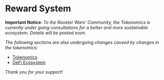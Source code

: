 # **Reward System**

**Important Notice**: _To the Rooster Wars' Community, the Tokenomics is currently under going consultations for a better and more sustainable ecosystem. Details will be posted soon._

_The following sections are also undergoing changes caused by changes in the tokenomics:_

- [Tokenomics](../../tokenomics/index.md)
- [DeFi Ecosystem](../../defi/index.md)

_Thank you for your support!_

<!--
As we do our due diligence to optimally reward the players, the team decided to adapt a Fixed-Reward system. This new system **allows players to grow with the protocol** and fulfill the purpose of a community-based P2E game.

Fixed-Reward system means that whatever the price of the Token is in the MArket, players will receive the same amount. Let's say you receive 100 the Tokens from stage 25 in the Adventure Mode, if the Token price moons to $10 each, you will still receive 100 the Tokens that is valued at $1,000. Hence, as the price of the Token increases, players will earn more!

In order to keep stability of the Game Reward pool in the early days of the game, **a limit will be placed on the number of players that can play**. The limit would be the max number of **available Roosters is 150,000** (Same number of Eggs in the NFT Egg-Sale).

If all 150,000 Roosters are bought up, **new players can only enter when Breeding starts** allowing the number of Roosters to grow from 150,000.

<small> **Disclaimer:** All calculations performed are guidelines and do not give out exact numbers in Fiat or Cryptocurrency terms. Values used in some variables are only placeholders. True values, or actual numbers, are heavily dependent on current market activities. </small>
-->
